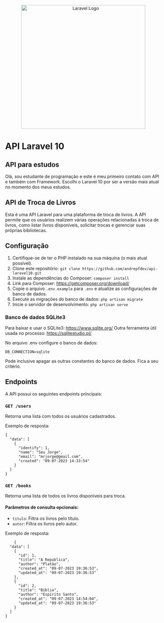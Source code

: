 <p align="center"><a href="https://laravel.com" target="_blank"><img src="https://raw.githubusercontent.com/laravel/art/master/logo-lockup/5%20SVG/2%20CMYK/1%20Full%20Color/laravel-logolockup-cmyk-red.svg" width="400" alt="Laravel Logo"></a></p>


# API Laravel 10
## API para estudos

Olá, sou estudante de programação e este é meu primeiro contato com API e também com Framework. Escolhi o Laravel 10 por ser a versão mais atual no momento dos meus estudos.

## API de Troca de Livros

Esta é uma API Laravel para uma plataforma de troca de livros. A API permite que os usuários realizem várias operações relacionadas à troca de livros, como listar livros disponíveis, solicitar trocas e gerenciar suas próprias bibliotecas.

## Configuração

1.  Certifique-se de ter o PHP instalado na sua máquina (o mais atual possível).
2.  Clone este repositório: `git clone https://github.com/andrepfdev/api-laravel10.git`
3.  Instale as dependências do Composer: `composer install`
4. Link para Composer: https://getcomposer.org/download/
5.  Copie o arquivo `.env.example` para `.env` e atualize as configurações de banco de dados.
6.  Execute as migrações do banco de dados: `php artisan migrate`
7.  Inicie o servidor de desenvolvimento: `php artisan serve`

### Banco de dados SQLite3

Para baixar e usar o SQLite3: https://www.sqlite.org/
Outra ferramenta útil usada no processo: https://sqlitestudio.pl/

No arquivo .env configure o banco de dados:

    DB_CONNECTION=sqlite

Pode inclusive apagar as outras constantes do banco de dados. Fica a seu critério.

## Endpoints

A API possui os seguintes endpoints principais:
### `GET /users`

Retorna uma lista com todos os usuários cadastrados.

Exemplo de resposta:

    {
      "data": [
        {
          "identify": 1,
          "name": "Seu Jorge",
          "email": "mrjorge@gmail.com",
          "created": "09-07-2023 14:33:54"
        }
      ]
    }

### `GET /books`

Retorna uma lista de todos os livros disponíveis para troca.

#### Parâmetros de consulta opcionais:

-   `titulo`: Filtra os livros pelo título.
-   `autor`: Filtra os livros pelo autor.

Exemplo de resposta:

        {
      "data": [
        {
          "id": 1,
          "title": "A Republica",
          "author": "Platão",
          "created_at": "09-07-2023 19:36:53",
          "updated_at": "09-07-2023 19:36:53"
        },
        {
          "id": 2,
          "title": "Bíblia",
          "author": "Espírito Santo",
          "created_at": "09-07-2023 14:54:04",
          "updated_at": "09-07-2023 19:36:53"
        }
      ]
    }


